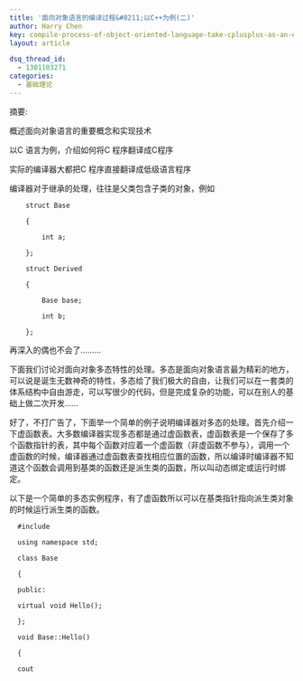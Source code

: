 ```yaml
---
title: '面向对象语言的编译过程&#8211;以C++为例(二)'
author: Harry Chen
key: compile-process-of-object-oriented-language-take-cplusplus-as-an-example-2
layout: article

dsq_thread_id:
  - 1301103271
categories:
  - 基础理论
---
```


  摘要:

  概述面向对象语言的重要概念和实现技术

  以C 语言为例，介绍如何将C 程序翻译成C程序

  实际的编译器大都把C 程序直接翻译成低级语言程序

  编译器对于继承的处理，往往是父类包含子类的对象，例如


        struct Base

        {

            int a;

        };

        struct Derived

        {

            Base base;

            int b;

        };

  再深入的偶也不会了………

  下面我们讨论对面向对象多态特性的处理。多态是面向对象语言最为精彩的地方，可以说是诞生无数神奇的特性，多态给了我们极大的自由，让我们可以在一套类的体系结构中自由游走，可以写很少的代码，但是完成复杂的功能，可以在别人的基础上做二次开发……

  好了，不打广告了，下面举一个简单的例子说明编译器对多态的处理。首先介绍一下虚函数表。大多数编译器实现多态都是通过虚函数表，虚函数表是一个保存了多个函数指针的表，其中每个函数对应着一个虚函数（非虚函数不参与），调用一个虚函数的时候，编译器通过虚函数表查找相应位置的函数，所以编译时编译器不知道这个函数会调用到基类的函数还是派生类的函数，所以叫动态绑定或运行时绑定。

  以下是一个简单的多态实例程序，有了虚函数所以可以在基类指针指向派生类对象的时候运行派生类的函数。


      #include

      using namespace std;

      class Base

      {

      public:

      virtual void Hello();

      };

      void Base::Hello()

      {

      cout
